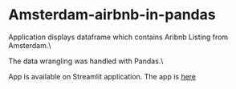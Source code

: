 # Amsterdam-airbnb-in-pandas
Application displays dataframe which contains Aribnb Listing from Amsterdam.\

The data wrangling was handled with Pandas.\

App is available on Streamlit application. 
The app is [here](https://zuzannajusz-amsterdam-airbnb-in-pandas-app-szd8n2.streamlit.app/)
